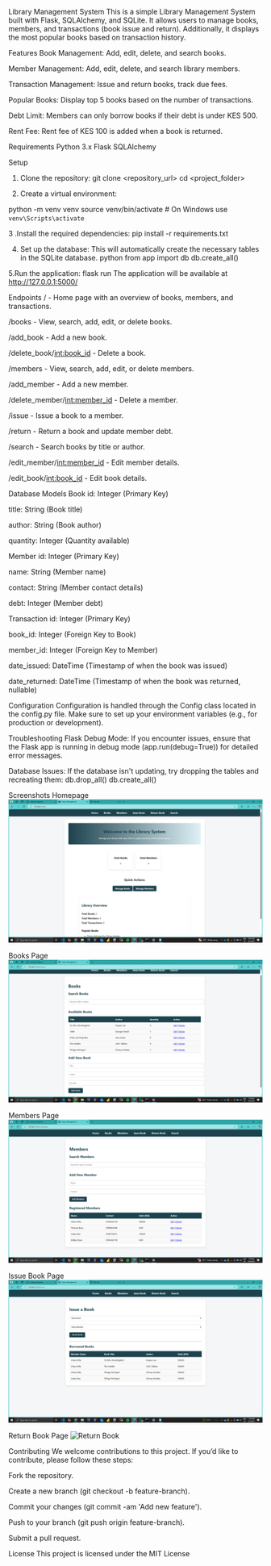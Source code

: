 Library Management System
This is a simple Library Management System built with Flask, SQLAlchemy, and SQLite. It allows users to manage books, members, and transactions (book issue and return). Additionally, it displays the most popular books based on transaction history.

Features
Book Management: Add, edit, delete, and search books.

Member Management: Add, edit, delete, and search library members.

Transaction Management: Issue and return books, track due fees.

Popular Books: Display top 5 books based on the number of transactions.

Debt Limit: Members can only borrow books if their debt is under KES 500.

Rent Fee: Rent fee of KES 100 is added when a book is returned.

Requirements
Python 3.x
Flask
SQLAlchemy

Setup
1. Clone the repository:
git clone <repository_url>
cd <project_folder>

2. Create a virtual environment:

python -m venv venv
source venv/bin/activate  # On Windows use `venv\Scripts\activate`

3 .Install the required dependencies:
pip install -r requirements.txt

4. Set up the database:
This will automatically create the necessary tables in the SQLite database.
python
from app import db
db.create_all()

5.Run the application:
flask run
The application will be available at http://127.0.0.1:5000/

Endpoints
/ - Home page with an overview of books, members, and transactions.

/books - View, search, add, edit, or delete books.

/add_book - Add a new book.

/delete_book/<int:book_id> - Delete a book.

/members - View, search, add, edit, or delete members.

/add_member - Add a new member.

/delete_member/<int:member_id> - Delete a member.

/issue - Issue a book to a member.

/return - Return a book and update member debt.

/search - Search books by title or author.

/edit_member/<int:member_id> - Edit member details.

/edit_book/<int:book_id> - Edit book details.

Database Models
Book
id: Integer (Primary Key)

title: String (Book title)

author: String (Book author)

quantity: Integer (Quantity available)

Member
id: Integer (Primary Key)

name: String (Member name)

contact: String (Member contact details)

debt: Integer (Member debt)

Transaction
id: Integer (Primary Key)

book_id: Integer (Foreign Key to Book)

member_id: Integer (Foreign Key to Member)

date_issued: DateTime (Timestamp of when the book was issued)

date_returned: DateTime (Timestamp of when the book was returned, nullable)

Configuration
Configuration is handled through the Config class located in the config.py file. Make sure to set up your environment variables (e.g., for production or development).

Troubleshooting
Flask Debug Mode: If you encounter issues, ensure that the Flask app is running in debug mode (app.run(debug=True)) for detailed error messages.

Database Issues: If the database isn't updating, try dropping the tables and recreating them:
db.drop_all()
db.create_all()

Screenshots
 Homepage
![Homepage](screenshots/homepage.png)

Books Page
![Books](screenshots/books.png)

Members Page
![Members](screenshots/members.png)

Issue Book Page
![Issue Book](screenshots/issuebook.png)

Return Book Page
![Return Book](screenshots/return.png)

Contributing
We welcome contributions to this project. If you’d like to contribute, please follow these steps:

Fork the repository.

Create a new branch (git checkout -b feature-branch).

Commit your changes (git commit -am 'Add new feature').

Push to your branch (git push origin feature-branch).

Submit a pull request.

License
This project is licensed under the MIT License 


